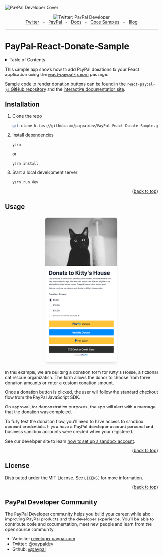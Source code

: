 <a name="readme-top"></a>
![PayPal Developer Cover](https://github.com/paypaldev/.github/blob/main/pp-cover.png)

<div align="center">
  <a href="https://twitter.com/paypaldev" target="_blank">
    <img alt="Twitter: PayPal Developer" src="https://img.shields.io/twitter/follow/paypaldev?style=social" />
  </a>
  <br />
  <a href="https://twitter.com/paypaldev" target="_blank">Twitter</a>
    <span>&nbsp;&nbsp;-&nbsp;&nbsp;</span>
  <a href="https://www.paypal.com/us/home" target="_blank">PayPal</a>
    <span>&nbsp;&nbsp;-&nbsp;&nbsp;</span>
  <a href="https://developer.paypal.com/home" target="_blank">Docs</a>
    <span>&nbsp;&nbsp;-&nbsp;&nbsp;</span>
  <a href="https://github.com/paypaldev" target="_blank">Code Samples</a>
    <span>&nbsp;&nbsp;-&nbsp;&nbsp;</span>
  <a href="https://dev.to/paypaldeveloper" target="_blank">Blog</a>
  <br />
  <hr />
</div>

# PayPal-React-Donate-Sample

<!-- TABLE OF CONTENTS -->
<details>
  <summary>Table of Contents</summary>
  <ol>
    <li><a href="#installation">Installation</a></li>
    <li><a href="#usage">Usage</a></li>
    <li><a href="#license">License</a></li>
  </ol>
</details>

This sample app shows how to add PayPal donations to your React application using the [react-paypal-js npm](https://www.npmjs.com/package/@paypal/react-paypal-js) package.

Sample code to render donation buttons can be found in the [`react-paypal-js` GitHub repository](https://github.com/paypal/react-paypal-js) and the [interactive documentation site](https://paypal.github.io/react-paypal-js/?path=/docs/example-paypalbuttons--donate).

<!-- GETTING STARTED -->

## Installation

1. Clone the repo

   ```sh
   git clone https://github.com/paypaldev/PayPal-React-Donate-Sample.git
   ```

2. Install dependencies

   ```sh
   yarn
   ```

   or

   ```sh
   yarn install
   ```

3. Start a local development server
   ```sh
   yarn run dev
   ```

<p align="right">(<a href="#readme-top">back to top</a>)</p>

<!-- USAGE EXAMPLES -->

## Usage

<p align="center">
<img src="src/assets/donation-form.png" alt="PayPal donation form" style=" width:50%; " />
</p>

In this example, we are building a donation form for Kitty's House, a fictional cat rescue organization. The form allows the donor to choose from three donation amounts or enter a custom donation amount.

Once a donation button is clicked, the user will follow the standard checkout flow from the PayPal JavaScript SDK.

On approval, for demonstration purposes, the app will alert with a message that the donation was completed.

To fully test the donation flow, you'll need to have access to sandbox account credentials. If you have a PayPal developer account personal and business sandbox accounts were created when your registered.

See our developer site to learn [how to set up a sandbox account](https://developer.paypal.com/api/rest/sandbox/accounts/).

<p align="right">(<a href="#readme-top">back to top</a>)</p>

<!-- LICENSE -->

## License

Distributed under the MIT License. See `LICENSE` for more information.

<p align="right">(<a href="#readme-top">back to top</a>)</p>

## PayPal Developer Community

The PayPal Developer community helps you build your career, while also improving PayPal products and the developer experience. You’ll be able to contribute code and documentation, meet new people and learn from the open source community.

- Website: [developer.paypal.com](https://developer.paypal.com)
- Twitter: [@paypaldev](https://twitter.com/paypaldev)
- Github: [@paypal](https://github.com/paypal)
